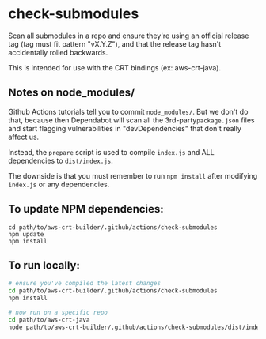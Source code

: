 # check-submodules
Scan all submodules in a repo and ensure they're using an official release tag (tag must fit pattern "vX.Y.Z"),
and that the release tag hasn't accidentally rolled backwards.

This is intended for use with the CRT bindings (ex: aws-crt-java).

## Notes on node_modules/
Github Actions tutorials tell you to commit `node_modules/`.
But we don't do that, because then Dependabot will scan all the 3rd-party`package.json`
files and start flagging vulnerabilities in "devDependencies" that don't really affect us.

Instead, the `prepare` script is used to compile `index.js` and ALL dependencies to `dist/index.js`.

The downside is that you must remember to run `npm install` after modifying `index.js`
or any dependencies.

## To update NPM dependencies:
```
cd path/to/aws-crt-builder/.github/actions/check-submodules
npm update
npm install
```

## To run locally:
```sh
# ensure you've compiled the latest changes
cd path/to/aws-crt-builder/.github/actions/check-submodules
npm install

# now run on a specific repo
cd path/to/aws-crt-java
node path/to/aws-crt-builder/.github/actions/check-submodules/dist/index.js
```


